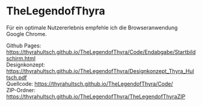 # TheLegendofThyra

Für ein optimale Nutzererlebnis empfehle ich die Browseranwendung Google Chrome. 


Github Pages: https://thyrahultsch.github.io/TheLegendofThyra/Code/Endabgabe/Startbildschirm.html <br/>
Designkonzept: https://thyrahultsch.github.io/TheLegendofThyra/Designkonzept_Thyra_Hultsch.pdf <br/>
Quellcode: https://thyrahultsch.github.io/TheLegendofThyra/Code/ <br/>
ZIP-Ordner: https://thyrahultsch.github.io/TheLegendofThyra/TheLegendofThyraZIP <br/>
